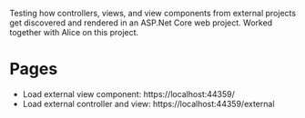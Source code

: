Testing how controllers, views, and view components from external projects get discovered and rendered in an ASP.Net Core web project.
Worked together with Alice on this project.

# Pages
* Load external view component: https://localhost:44359/
* Load external controller and view: https://localhost:44359/external